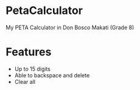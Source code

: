 # PetaCalculator
My PETA Calculator in Don Bosco Makati (Grade 8)

# Features
- Up to 15 digits
- Able to backspace and delete
- Clear all
